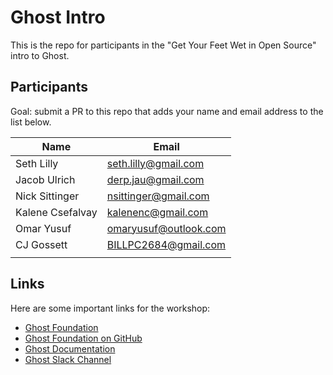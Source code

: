 # Ghost Intro

This is the repo for participants in the "Get Your Feet Wet in Open Source" intro to Ghost.

## Participants

Goal: submit a PR to this repo that adds your name and email address to the list below.

| Name | Email |
|---|---|
| Seth Lilly | seth.lilly@gmail.com |
| Jacob Ulrich | derp.jau@gmail.com  |
| Nick Sittinger  | nsittinger@gmail.com  |
| Kalene Csefalvay  | kalenenc@gmail.com  |
| Omar Yusuf | omaryusuf@outlook.com   |
| CJ Gossett | BILLPC2684@gmail.com |
|   |   |

## Links

Here are some important links for the workshop:

* [Ghost Foundation](https://ghost.org)
* [Ghost Foundation on GitHub](https://github.com/TryGhost)
* [Ghost Documentation](https://docs.ghost.org)
* [Ghost Slack Channel](https://slack.ghost.org)

